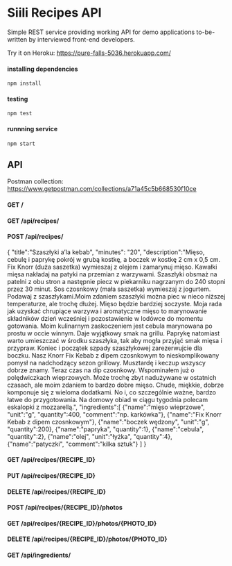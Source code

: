 # Siili Recipes API

Simple REST service providing working API for demo applications to-be-written by interviewed front-end developers.

Try it on Heroku: <https://pure-falls-5036.herokuapp.com/>

#### installing dependencies

```
npm install
```

#### testing

```
npm test
```

#### runnning service

```
npm start
```

## API

Postman collection: <https://www.getpostman.com/collections/a71a45c5b668530f10ce>

#### GET /
#### GET /api/recipes/
#### POST /api/recipes/

{
    "title":"Szaszłyki a’la kebab",
    "minutes": "20",
    "description":"Mięso, cebulę i paprykę pokrój w grubą kostkę, a boczek w kostkę 2 cm x 0,5 cm. Fix Knorr (duża saszetka) wymieszaj z olejem i zamarynuj mięso. Kawałki mięsa nakładaj na patyki na przemian z warzywami. Szaszłyki obsmaż na patelni z obu stron a następnie piecz w piekarniku nagrzanym do 240 stopni przez 30 minut. Sos czosnkowy (mała saszetka) wymieszaj z jogurtem. Podawaj z szaszłykami.Moim zdaniem szaszłyki można piec w nieco niższej temperaturze, ale trochę dłużej. Mięso będzie bardziej soczyste. Moja rada jak uzyskać chrupiące warzywa i aromatyczne mięso to marynowanie składników dzień wcześniej i pozostawienie w lodówce do momentu gotowania. Moim kulinarnym zaskoczeniem jest cebula marynowana po prostu w occie winnym. Daje wyjątkowy smak na grillu. Paprykę natomiast warto umieszczać w środku szaszłyka, tak aby mogła przyjąć smak mięsa i przypraw. Koniec i początek szpady szaszłykowej zarezerwujcie dla boczku. Nasz Knorr Fix Kebab z dipem czosnkowym to nieskomplikowany pomysł na nadchodzący sezon grillowy. Musztardę i keczup wszyscy dobrze znamy. Teraz czas na dip czosnkowy. Wspominałem już o polędwiczkach wieprzowych. Może trochę zbyt nadużywane w ostatnich czasach, ale moim zdaniem to bardzo dobre mięso. Chude, miękkie, dobrze komponuje się z wieloma dodatkami. No i, co szczególnie ważne, bardzo łatwe do przygotowania. Na domowy obiad w ciągu tygodnia polecam eskalopki z mozzarellą.",
    "ingredients":[
        {"name":"mięso wieprzowe", "unit":"g", "quantity":400, "comment":"np. karkówka"},
        {"name":"Fix Knorr Kebab z dipem czosnkowym"},
        {"name":"boczek wędzony", "unit":"g", "quantity":200},
        {"name":"papryka", "quantity":1},
        {"name":"cebula", "quantity":2},
        {"name":"olej", "unit":"łyżka", "quantity":4},
        {"name":"patyczki", "comment":"kilka sztuk"}
     ]
}

#### GET /api/recipes/{RECIPE_ID}
#### PUT /api/recipes/{RECIPE_ID}
#### DELETE /api/recipes/{RECIPE_ID}
#### POST /api/recipes/{RECIPE_ID}/photos
#### GET /api/recipes/{RECIPE_ID}/photos/{PHOTO_ID}
#### DELETE /api/recipes/{RECIPE_ID}/photos/{PHOTO_ID}
#### GET /api/ingredients/

